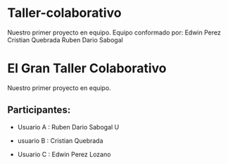 # Taller-colaborativo
 Nuestro primer proyecto en equipo.
 Equipo conformado por:
 Edwin Perez
 Cristian Quebrada
 Ruben Dario Sabogal

 # El Gran Taller Colaborativo
Nuestro primer proyecto en equipo.
## Participantes:
- Usuario A : Ruben Dario Sabogal U

- usuario B : Cristian Quebrada

- Usuario C : Edwin Perez Lozano
